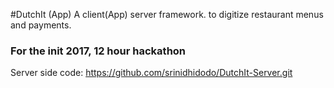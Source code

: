 #DutchIt (App)
A client(App) server framework. to digitize restaurant menus and payments.

### For the init 2017, 12 hour hackathon

Server side code: https://github.com/srinidhidodo/DutchIt-Server.git
